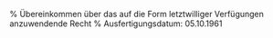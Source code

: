 % Übereinkommen über das auf die Form letztwilliger Verfügungen anzuwendende Recht
% Ausfertigungsdatum: 05.10.1961
 
